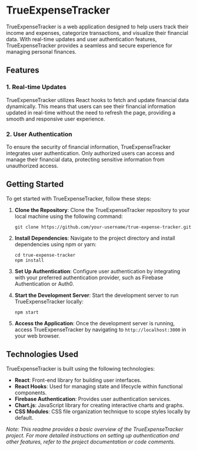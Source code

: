 # TrueExpenseTracker

TrueExpenseTracker is a web application designed to help users track their income and expenses, categorize transactions, and visualize their financial data. With real-time updates and user authentication features, TrueExpenseTracker provides a seamless and secure experience for managing personal finances.

## Features

### 1. Real-time Updates
TrueExpenseTracker utilizes React hooks to fetch and update financial data dynamically. This means that users can see their financial information updated in real-time without the need to refresh the page, providing a smooth and responsive user experience.

### 2. User Authentication
To ensure the security of financial information, TrueExpenseTracker integrates user authentication. Only authorized users can access and manage their financial data, protecting sensitive information from unauthorized access.

## Getting Started

To get started with TrueExpenseTracker, follow these steps:

1. **Clone the Repository**: Clone the TrueExpenseTracker repository to your local machine using the following command:
   ```
   git clone https://github.com/your-username/true-expense-tracker.git
   ```

2. **Install Dependencies**: Navigate to the project directory and install dependencies using npm or yarn:
   ```
   cd true-expense-tracker
   npm install
   ```

3. **Set Up Authentication**: Configure user authentication by integrating with your preferred authentication provider, such as Firebase Authentication or Auth0.

4. **Start the Development Server**: Start the development server to run TrueExpenseTracker locally:
   ```
   npm start
   ```

5. **Access the Application**: Once the development server is running, access TrueExpenseTracker by navigating to `http://localhost:3000` in your web browser.

## Technologies Used

TrueExpenseTracker is built using the following technologies:

- **React**: Front-end library for building user interfaces.
- **React Hooks**: Used for managing state and lifecycle within functional components.
- **Firebase Authentication**: Provides user authentication services.
- **Chart.js**: JavaScript library for creating interactive charts and graphs.
- **CSS Modules**: CSS file organization technique to scope styles locally by default.


*Note: This readme provides a basic overview of the TrueExpenseTracker project. For more detailed instructions on setting up authentication and other features, refer to the project documentation or code comments.*
